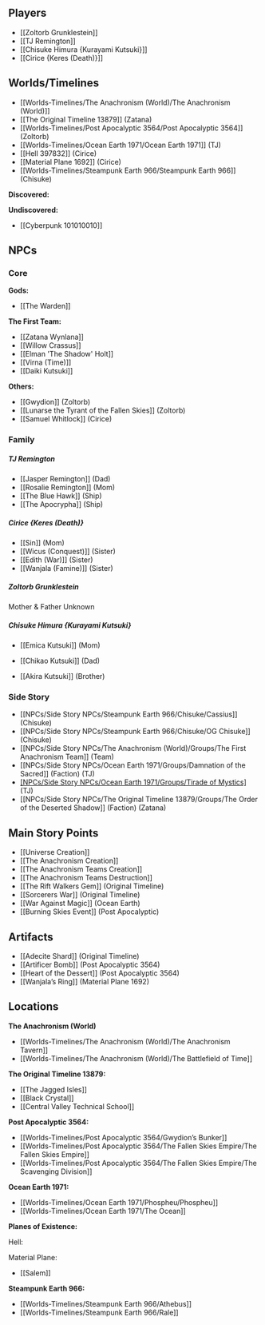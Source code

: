 
## Players

* [[Zoltorb Grunklestein]]
* [[TJ Remington]]
* [[Chisuke Himura {Kurayami Kutsuki}]]
* [[Cirice {Keres (Death)}]]




## Worlds/Timelines

* [[Worlds-Timelines/The Anachronism (World)/The Anachronism (World)]]
* [[The Original Timeline 13879]] (Zatana)
* [[Worlds-Timelines/Post Apocalyptic 3564/Post Apocalyptic 3564]] (Zoltorb)
* [[Worlds-Timelines/Ocean Earth 1971/Ocean Earth 1971]] (TJ)
* [[Hell 397832]] (Cirice)
* [[Material Plane 1692]] (Cirice)
* [[Worlds-Timelines/Steampunk Earth 966/Steampunk Earth 966]] (Chisuke)

**Discovered:**

**Undiscovered:**

* [[Cyberpunk 101010010]]



## NPCs

### Core

**Gods:**

* [[The Warden]]

**The First Team:**

* [[Zatana Wynlana]]
* [[Willow Crassus]] 
* [[Elman 'The Shadow' Holt]]
* [[Virna (Time)]]
* [[Daiki Kutsuki]]

**Others:**

* [[Gwydion]] (Zoltorb)
* [[Lunarse the Tyrant of the Fallen Skies]] (Zoltorb)
* [[Samuel Whitlock]] (Cirice)



### Family

##### TJ Remington

* [[Jasper Remington]] (Dad)
* [[Rosalie Remington]] (Mom)
* [[The Blue Hawk]] (Ship)
* [[The Apocrypha]] (Ship)

##### Cirice {Keres (Death)}

* [[Sin]] (Mom)
* [[Wicus (Conquest)]] (Sister)
* [[Edith (War)]] (Sister)
* [[Wanjala (Famine)]] (Sister)


##### Zoltorb Grunklestein

Mother & Father Unknown


##### Chisuke Himura {Kurayami Kutsuki}

* [[Emica Kutsuki]] (Mom)
* [[Chikao Kutsuki]] (Dad)

* [[Akira Kutsuki]] (Brother)

















### Side Story

* [[NPCs/Side Story NPCs/Steampunk Earth 966/Chisuke/Cassius]] (Chisuke)
* [[NPCs/Side Story NPCs/Steampunk Earth 966/Chisuke/OG Chisuke]] (Chisuke)
* [[NPCs/Side Story NPCs/The Anachronism (World)/Groups/The First Anachronism Team]] (Team)
* [[NPCs/Side Story NPCs/Ocean Earth 1971/Groups/Damnation of the Sacred]] (Faction) (TJ)
* [[NPCs/Side Story NPCs/Ocean Earth 1971/Groups/Tirade of Mystics]](Faction) (TJ)
* [[NPCs/Side Story NPCs/The Original Timeline 13879/Groups/The Order of the Deserted Shadow]] (Faction) (Zatana)





## Main Story Points

* [[Universe Creation]]
* [[The Anachronism Creation]]
* [[The Anachronism Teams Creation]]
* [[The Anachronism Teams Destruction]]
* [[The Rift Walkers Gem]] (Original Timeline)
* [[Sorcerers War]] (Original Timeline)
* [[War Against Magic]] (Ocean Earth)
* [[Burning Skies Event]] (Post Apocalyptic)
  



## Artifacts

* [[Adecite Shard]] (Original Timeline)
* [[Artificer Bomb]] (Post Apocalyptic 3564)
* [[Heart of the Dessert]] (Post Apocalyptic 3564)
* [[Wanjala’s Ring]] (Material Plane 1692)

## Locations

**The Anachronism (World)**

* [[Worlds-Timelines/The Anachronism (World)/The Anachronism Tavern]]
* [[Worlds-Timelines/The Anachronism (World)/The Battlefield of Time]]

**The Original Timeline 13879:**

* [[The Jagged Isles]]
* [[Black Crystal]]
* [[Central Valley Technical School]]

**Post Apocalyptic 3564:**

* [[Worlds-Timelines/Post Apocalyptic 3564/Gwydion’s Bunker]]
* [[Worlds-Timelines/Post Apocalyptic 3564/The Fallen Skies Empire/The Fallen Skies Empire]]
* [[Worlds-Timelines/Post Apocalyptic 3564/The Fallen Skies Empire/The Scavenging Division]]

**Ocean Earth 1971:**

* [[Worlds-Timelines/Ocean Earth 1971/Phospheu/Phospheu]]
* [[Worlds-Timelines/Ocean Earth 1971/The Ocean]]

**Planes of Existence:**

Hell:

Material Plane:

* [[Salem]]

**Steampunk Earth 966:**

* [[Worlds-Timelines/Steampunk Earth 966/Athebus]]
* [[Worlds-Timelines/Steampunk Earth 966/Rale]]

